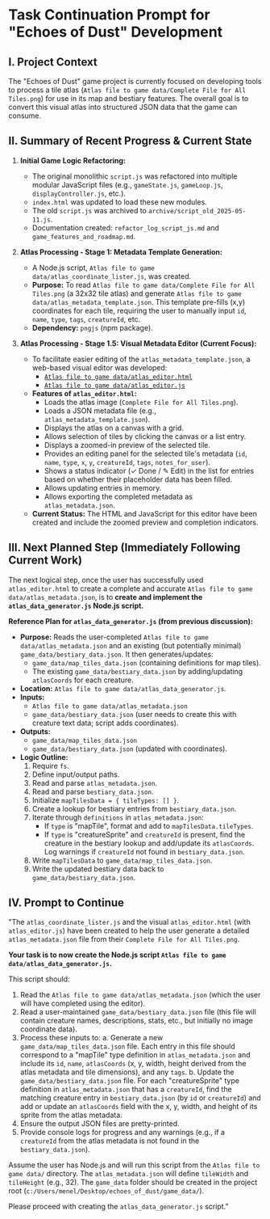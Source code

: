 # Task Continuation Prompt for "Echoes of Dust" Development

## I. Project Context

The "Echoes of Dust" game project is currently focused on developing tools to process a tile atlas (`Atlas file to game data/Complete File for All Tiles.png`) for use in its map and bestiary features. The overall goal is to convert this visual atlas into structured JSON data that the game can consume.

## II. Summary of Recent Progress & Current State

1. **Initial Game Logic Refactoring:**
    * The original monolithic `script.js` was refactored into multiple modular JavaScript files (e.g., `gameState.js`, `gameLoop.js`, `displayController.js`, etc.).
    * `index.html` was updated to load these new modules.
    * The old `script.js` was archived to `archive/script_old_2025-05-11.js`.
    * Documentation created: `refactor_log_script_js.md` and `game_features_and_roadmap.md`.

2. **Atlas Processing - Stage 1: Metadata Template Generation:**
    * A Node.js script, `Atlas file to game data/atlas_coordinate_lister.js`, was created.
    * **Purpose:** To read `Atlas file to game data/Complete File for All Tiles.png` (a 32x32 tile atlas) and generate `Atlas file to game data/atlas_metadata_template.json`. This template pre-fills (x,y) coordinates for each tile, requiring the user to manually input `id`, `name`, `type`, `tags`, `creatureId`, etc.
    * **Dependency:** `pngjs` (npm package).

3. **Atlas Processing - Stage 1.5: Visual Metadata Editor (Current Focus):**
    * To facilitate easier editing of the `atlas_metadata_template.json`, a web-based visual editor was developed:
        * [`Atlas file to game data/atlas_editor.html`](Atlas%20file%20to%20game%20data/atlas_editor.html)
        * [`Atlas file to game data/atlas_editor.js`](Atlas%20file%20to%20game%20data/atlas_editor.js)
    * **Features of `atlas_editor.html`:**
        * Loads the atlas image (`Complete File for All Tiles.png`).
        * Loads a JSON metadata file (e.g., `atlas_metadata_template.json`).
        * Displays the atlas on a canvas with a grid.
        * Allows selection of tiles by clicking the canvas or a list entry.
        * Displays a zoomed-in preview of the selected tile.
        * Provides an editing panel for the selected tile's metadata (`id`, `name`, `type`, `x`, `y`, `creatureId`, `tags`, `notes_for_user`).
        * Shows a status indicator (✓ Done / ✎ Edit) in the list for entries based on whether their placeholder data has been filled.
        * Allows updating entries in memory.
        * Allows exporting the completed metadata as `atlas_metadata.json`.
    * **Current Status:** The HTML and JavaScript for this editor have been created and include the zoomed preview and completion indicators.

## III. Next Planned Step (Immediately Following Current Work)

The next logical step, once the user has successfully used `atlas_editor.html` to create a complete and accurate `Atlas file to game data/atlas_metadata.json`, is to **create and implement the `atlas_data_generator.js` Node.js script.**

**Reference Plan for `atlas_data_generator.js` (from previous discussion):**

* **Purpose:** Reads the user-completed `Atlas file to game data/atlas_metadata.json` and an existing (but potentially minimal) `game_data/bestiary_data.json`. It then generates/updates:
  * `game_data/map_tiles_data.json` (containing definitions for map tiles).
  * The existing `game_data/bestiary_data.json` by adding/updating `atlasCoords` for each creature.
* **Location:** `Atlas file to game data/atlas_data_generator.js`.
* **Inputs:**
  * `Atlas file to game data/atlas_metadata.json`
  * `game_data/bestiary_data.json` (user needs to create this with creature text data; script adds coordinates).
* **Outputs:**
  * `game_data/map_tiles_data.json`
  * `game_data/bestiary_data.json` (updated with coordinates).
* **Logic Outline:**
    1. Require `fs`.
    2. Define input/output paths.
    3. Read and parse `atlas_metadata.json`.
    4. Read and parse `bestiary_data.json`.
    5. Initialize `mapTilesData = { tileTypes: [] }`.
    6. Create a lookup for bestiary entries from `bestiary_data.json`.
    7. Iterate through `definitions` in `atlas_metadata.json`:
        * If `type` is "mapTile", format and add to `mapTilesData.tileTypes`.
        * If `type` is "creatureSprite" and `creatureId` is present, find the creature in the bestiary lookup and add/update its `atlasCoords`. Log warnings if `creatureId` not found in `bestiary_data.json`.
    8. Write `mapTilesData` to `game_data/map_tiles_data.json`.
    9. Write the updated bestiary data back to `game_data/bestiary_data.json`.

## IV. Prompt to Continue

"The `atlas_coordinate_lister.js` and the visual `atlas_editor.html` (with `atlas_editor.js`) have been created to help the user generate a detailed `atlas_metadata.json` file from their `Complete File for All Tiles.png`.

**Your task is to now create the Node.js script `Atlas file to game data/atlas_data_generator.js`.**

This script should:

1. Read the `Atlas file to game data/atlas_metadata.json` (which the user will have completed using the editor).
2. Read a user-maintained `game_data/bestiary_data.json` file (this file will contain creature names, descriptions, stats, etc., but initially no image coordinate data).
3. Process these inputs to:
    a.  Generate a new `game_data/map_tiles_data.json` file. Each entry in this file should correspond to a "mapTile" type definition in `atlas_metadata.json` and include its `id`, `name`, `atlasCoords` (x, y, width, height derived from the atlas metadata and tile dimensions), and any `tags`.
    b.  Update the `game_data/bestiary_data.json` file. For each "creatureSprite" type definition in `atlas_metadata.json` that has a `creatureId`, find the matching creature entry in `bestiary_data.json` (by `id` or `creatureId`) and add or update an `atlasCoords` field with the x, y, width, and height of its sprite from the atlas metadata.
4. Ensure the output JSON files are pretty-printed.
5. Provide console logs for progress and any warnings (e.g., if a `creatureId` from the atlas metadata is not found in the `bestiary_data.json`).

Assume the user has Node.js and will run this script from the `Atlas file to game data/` directory. The `atlas_metadata.json` will define `tileWidth` and `tileHeight` (e.g., 32). The `game_data` folder should be created in the project root (`c:/Users/menel/Desktop/echoes_of_dust/game_data/`).

Please proceed with creating the `atlas_data_generator.js` script."
